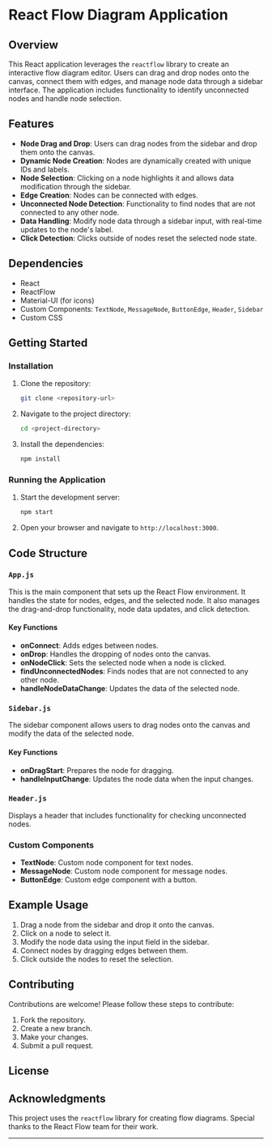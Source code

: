 # React Flow Diagram Application

## Overview

This React application leverages the `reactflow` library to create an interactive flow diagram editor. Users can drag and drop nodes onto the canvas, connect them with edges, and manage node data through a sidebar interface. The application includes functionality to identify unconnected nodes and handle node selection.

## Features

- **Node Drag and Drop**: Users can drag nodes from the sidebar and drop them onto the canvas.
- **Dynamic Node Creation**: Nodes are dynamically created with unique IDs and labels.
- **Node Selection**: Clicking on a node highlights it and allows data modification through the sidebar.
- **Edge Creation**: Nodes can be connected with edges.
- **Unconnected Node Detection**: Functionality to find nodes that are not connected to any other node.
- **Data Handling**: Modify node data through a sidebar input, with real-time updates to the node's label.
- **Click Detection**: Clicks outside of nodes reset the selected node state.

## Dependencies

- React
- ReactFlow
- Material-UI (for icons)
- Custom Components: `TextNode`, `MessageNode`, `ButtonEdge`, `Header`, `Sidebar`
- Custom CSS

## Getting Started

### Installation

1. Clone the repository:
    ```bash
    git clone <repository-url>
    ```

2. Navigate to the project directory:
    ```bash
    cd <project-directory>
    ```

3. Install the dependencies:
    ```bash
    npm install
    ```

### Running the Application

1. Start the development server:
    ```bash
    npm start
    ```

2. Open your browser and navigate to `http://localhost:3000`.

## Code Structure

### `App.js`

This is the main component that sets up the React Flow environment. It handles the state for nodes, edges, and the selected node. It also manages the drag-and-drop functionality, node data updates, and click detection.

#### Key Functions

- **onConnect**: Adds edges between nodes.
- **onDrop**: Handles the dropping of nodes onto the canvas.
- **onNodeClick**: Sets the selected node when a node is clicked.
- **findUnconnectedNodes**: Finds nodes that are not connected to any other node.
- **handleNodeDataChange**: Updates the data of the selected node.

### `Sidebar.js`

The sidebar component allows users to drag nodes onto the canvas and modify the data of the selected node.

#### Key Functions

- **onDragStart**: Prepares the node for dragging.
- **handleInputChange**: Updates the node data when the input changes.

### `Header.js`

Displays a header that includes functionality for checking unconnected nodes.

### Custom Components

- **TextNode**: Custom node component for text nodes.
- **MessageNode**: Custom node component for message nodes.
- **ButtonEdge**: Custom edge component with a button.

## Example Usage

1. Drag a node from the sidebar and drop it onto the canvas.
2. Click on a node to select it.
3. Modify the node data using the input field in the sidebar.
4. Connect nodes by dragging edges between them.
5. Click outside the nodes to reset the selection.

## Contributing

Contributions are welcome! Please follow these steps to contribute:

1. Fork the repository.
2. Create a new branch.
3. Make your changes.
4. Submit a pull request.

## License



## Acknowledgments

This project uses the `reactflow` library for creating flow diagrams. Special thanks to the React Flow team for their work.

---
